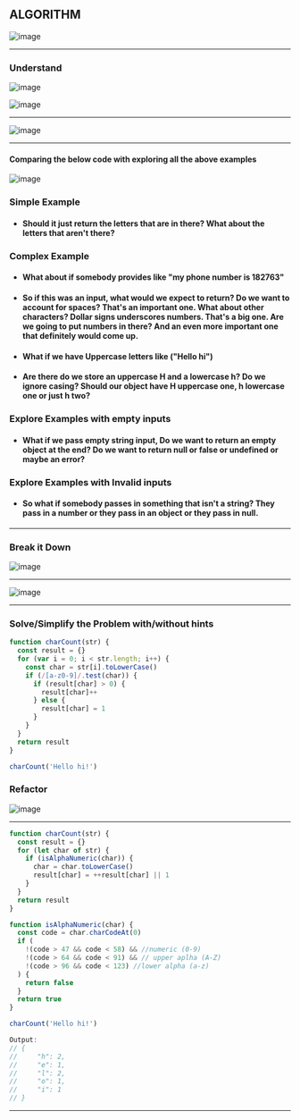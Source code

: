 ## ALGORITHM

![image](https://user-images.githubusercontent.com/42731246/184505170-b9f95181-b356-42b5-ae18-7373d324a06b.png)

---

### Understand

![image](https://user-images.githubusercontent.com/42731246/184506413-d524796a-51d0-4e7d-a3a5-b6b97e389379.png)

![image](https://user-images.githubusercontent.com/42731246/184506436-2c11dd9e-f197-4df7-bad3-91f93e96f50d.png)

---

![image](https://user-images.githubusercontent.com/42731246/184506671-9f1b507e-b442-4925-a500-b1c4f90f475e.png)

---

#### Comparing the below code with exploring all the above examples

![image](https://user-images.githubusercontent.com/42731246/184506689-6886c8ba-6a7e-4592-a091-45bee5ff5c65.png)

### Simple Example

- #### Should it just return the letters that are in there? What about the letters that aren't there?

### Complex Example

- #### What about if somebody provides like "my phone number is 182763"

- #### So if this was an input, what would we expect to return? Do we want to account for spaces? That's an important one. What about other characters? Dollar signs underscores numbers. That's a big one. Are we going to put numbers in there? And an even more important one that definitely would come up.

- #### What if we have Uppercase letters like ("Hello hi")

- #### Are there do we store an uppercase H and a lowercase h? Do we ignore casing? Should our object have H uppercase one, h lowercase one or just h two?

### Explore Examples with empty inputs

- #### What if we pass empty string input, Do we want to return an empty object at the end? Do we want to return null or false or undefined or maybe an error?

### Explore Examples with Invalid inputs

- #### So what if somebody passes in something that isn't a string? They pass in a number or they pass in an object or they pass in null.

---

### Break it Down

![image](https://user-images.githubusercontent.com/42731246/184507032-39e254c6-b90f-42ca-a13e-ca49576f9bd1.png)

---

![image](https://user-images.githubusercontent.com/42731246/184507204-102b3b1b-be00-4dcb-845d-e4f1af7599a7.png)

---

### Solve/Simplify the Problem with/without hints

```js
function charCount(str) {
  const result = {}
  for (var i = 0; i < str.length; i++) {
    const char = str[i].toLowerCase()
    if (/[a-z0-9]/.test(char)) {
      if (result[char] > 0) {
        result[char]++
      } else {
        result[char] = 1
      }
    }
  }
  return result
}

charCount('Hello hi!')
```

### Refactor

![image](https://user-images.githubusercontent.com/42731246/184549131-bfdd16bd-fed0-40f4-ae58-a88197328805.png)

---

```js
function charCount(str) {
  const result = {}
  for (let char of str) {
    if (isAlphaNumeric(char)) {
      char = char.toLowerCase()
      result[char] = ++result[char] || 1
    }
  }
  return result
}

function isAlphaNumeric(char) {
  const code = char.charCodeAt(0)
  if (
    !(code > 47 && code < 58) && //numeric (0-9)
    !(code > 64 && code < 91) && // upper aplha (A-Z)
    !(code > 96 && code < 123) //lower alpha (a-z)
  ) {
    return false
  }
  return true
}

charCount('Hello hi!')

Output:
// {
//     "h": 2,
//     "e": 1,
//     "l": 2,
//     "o": 1,
//     "i": 1
// }
```

---
